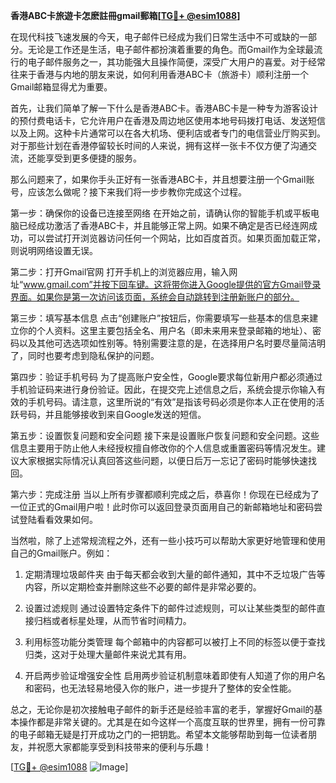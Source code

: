 **香港ABC卡旅遊卡怎麽註冊gmail郵箱[[TG💪+ @esim1088](https://t.me/s/esim1088)]**

在现代科技飞速发展的今天，电子邮件已经成为我们日常生活中不可或缺的一部分。无论是工作还是生活，电子邮件都扮演着重要的角色。而Gmail作为全球最流行的电子邮件服务之一，其功能强大且操作简便，深受广大用户的喜爱。对于经常往来于香港与内地的朋友来说，如何利用香港ABC卡（旅游卡）顺利注册一个Gmail邮箱显得尤为重要。

首先，让我们简单了解一下什么是香港ABC卡。香港ABC卡是一种专为游客设计的预付费电话卡，它允许用户在香港及周边地区使用本地号码拨打电话、发送短信以及上网。这种卡片通常可以在各大机场、便利店或者专门的电信营业厅购买到。对于那些计划在香港停留较长时间的人来说，拥有这样一张卡不仅方便了沟通交流，还能享受到更多便捷的服务。

那么问题来了，如果你手头正好有一张香港ABC卡，并且想要注册一个Gmail账号，应该怎么做呢？接下来我们将一步步教你完成这个过程。

第一步：确保你的设备已连接至网络
在开始之前，请确认你的智能手机或平板电脑已经成功激活了香港ABC卡，并且能够正常上网。如果不确定是否已经连网成功，可以尝试打开浏览器访问任何一个网站，比如百度首页。如果页面加载正常，则说明网络设置无误。

第二步：打开Gmail官网
打开手机上的浏览器应用，输入网址“www.gmail.com”并按下回车键。这将带你进入Google提供的官方Gmail登录界面。如果你是第一次访问该页面，系统会自动跳转到注册新账户的部分。

第三步：填写基本信息
点击“创建账户”按钮后，你需要填写一些基本的信息来建立你的个人资料。这里主要包括全名、用户名（即未来用来登录邮箱的地址）、密码以及其他可选选项如性别等。特别需要注意的是，在选择用户名时要尽量简洁明了，同时也要考虑到隐私保护的问题。

第四步：验证手机号码
为了提高账户安全性，Google要求每位新用户都必须通过手机验证码来进行身份验证。因此，在提交完上述信息之后，系统会提示你输入有效的手机号码。请注意，这里所说的“有效”是指该号码必须是你本人正在使用的活跃号码，并且能够接收到来自Google发送的短信。

第五步：设置恢复问题和安全问题
接下来是设置账户恢复问题和安全问题。这些信息主要用于防止他人未经授权擅自修改你的个人信息或重置密码等情况发生。建议大家根据实际情况认真回答这些问题，以便日后万一忘记了密码时能够快速找回。

第六步：完成注册
当以上所有步骤都顺利完成之后，恭喜你！你现在已经成为了一位正式的Gmail用户啦！此时你可以返回登录页面用自己的新邮箱地址和密码尝试登陆看看效果如何。

当然啦，除了上述常规流程之外，还有一些小技巧可以帮助大家更好地管理和使用自己的Gmail账户。例如：

1. 定期清理垃圾邮件夹
由于每天都会收到大量的邮件通知，其中不乏垃圾广告等内容，所以定期检查并删除这些不必要的邮件是非常必要的。
   
2. 设置过滤规则
通过设置特定条件下的邮件过滤规则，可以让某些类型的邮件直接归档或者标星处理，从而节省时间精力。

3. 利用标签功能分类管理
每个邮箱中的内容都可以被打上不同的标签以便于查找归类，这对于处理大量邮件来说尤其有用。

4. 开启两步验证增强安全性
启用两步验证机制意味着即使有人知道了你的用户名和密码，也无法轻易地侵入你的账户，进一步提升了整体的安全性能。

总之，无论你是初次接触电子邮件的新手还是经验丰富的老手，掌握好Gmail的基本操作都是非常关键的。尤其是在如今这样一个高度互联的世界里，拥有一份可靠的电子邮箱无疑是打开成功之门的一把钥匙。希望本文能够帮助到每一位读者朋友，并祝愿大家都能享受到科技带来的便利与乐趣！

[[TG💪+ @esim1088](https://t.me/s/esim1088) ![Image](https://i.postimg.cc/4NQfJmqS/Snipaste-2025-05-13-00-14-12.png)]